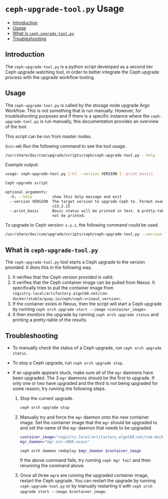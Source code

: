 # `ceph-upgrade-tool.py` Usage

* [Introduction](#introduction)
* [Usage](#usage)
* [What is `ceph-upgrade-tool.py`](#what-is-ceph-upgrade-toolpy)
* [Troubleshooting](#troubleshooting)

## Introduction

The `ceph-upgrade-tool.py` is a python script developed as a second tier Ceph upgrade watching tool, in order to better integrate the Ceph upgrade process with the upgrade workflow tooling.

## Usage

The `ceph-upgrade-tool.py` is called by the storage node upgrade Argo Workflow. This is not something that is run manually.
However, for troubleshooting purposes and if there is a specific instance where the `ceph-upgrade-tool.py` is run manually, this documentation provides an overview of the tool.

This script can be run from master nodes.

(`ncn-m#`) Run the following command to see the tool usage.

```bash
/usr/share/doc/csm/upgrade/scripts/ceph/ceph-upgrade-tool.py --help
```

Example output:

```bash
usage: ceph-upgrade-tool.py [-h] --version VERSION [--print_basic]

Ceph upgrade script

optional arguments:
  -h, --help         show this help message and exit
  --version VERSION  The target version to upgrade Ceph to. Format example
                     v15.2.15
  --print_basic      Basic status will be printed in text. A pretty-table will
                     not be printed.
```

To upgrade to Ceph version: `x.y.z`, the following command could be used.

```bash
/usr/share/doc/csm/upgrade/scripts/ceph/ceph-upgrade-tool.py --version "x.y.z"
```

## What is `ceph-upgrade-tool.py`

The `ceph-upgrade-tool.py` tool starts a Ceph upgrade to the version provided. It does this in the following way.

1. It verifies that the Ceph version provided is valid.
1. It verifies that the Ceph container image can be pulled from Nexus. It specifically tries to pull the container image from `registry.local/artifactory.algol60.net/csm-docker/stable/quay.io/ceph/ceph:v<input_version>`.
1. If the container exists in Nexus, then the script will start a Ceph upgrade by running `ceph orch upgrade start --image <container_image>`.
1. It then monitors the upgrade by running `ceph orch upgrade status` and printing a pretty-table of the results.

## Troubleshooting

* To manually check the status of a Ceph upgrade, run `ceph orch upgrade status`.
* To stop a Ceph upgrade, run `ceph orch upgrade stop`.
* If an upgrade appears stuck, make sure all of the `mgr` daemons have been upgraded. The 3 `mgr` daemons should be the first to upgrade. If only one or two have upgraded and the third is not being upgraded for some reason, try running the following steps.

    1. Stop the current upgrade.

        ```bash
        ceph orch upgrade stop
        ```

    2. Manually try and force the `mgr` daemon onto the new container image. Set the container image that the `mgr` should be upgraded to and set the name of the `mgr` daemon that needs to be upgraded.

        ```bash
        container_image="registry.local/artifactory.algol60.net/csm-docker/stable/quay.io/ceph/ceph:v<version>"
        mgr_daemon="mgr.ncn-s00X.xxxxx"
        ```

        ```bash
        ceph orch daemon redeploy $mgr_daemon $container_image
        ```

        If the above command fails, try running `ceph mgr fail` and then rerunning the command above.

    3. Once all three `mgr`s are running the upgraded container image, restart the Ceph upgrade.
    You can restart the upgrade by running `ceph-upgrade-tool.py` or by manually restarting it with `ceph orch upgrade start --image $container_image`.
